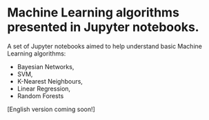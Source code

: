 # Machine Learning algorithms presented in Jupyter notebooks.


A set of Jupyter notebooks aimed to help understand basic Machine Learning algorithms:

* Bayesian Networks,
* SVM, 
* K-Nearest Neighbours,
* Linear Regression,
* Random Forests

[English version coming soon!]
